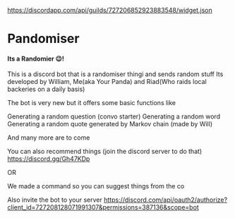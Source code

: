 https://discordapp.com/api/guilds/727206852923883548/widget.json

# Pandomiser

#### Its a Randomier 😉!



This is a discord bot that is a randomiser thingi and sends random stuff
Its developed by William, Me(aka Your Panda) and Riad(Who raids local backeries on a daily basis)

The bot is very new but it offers some basic functions like

Generating a random question (convo starter)
Generating a random word
Generating a random quote generated by Markov chain (made by Will)

And many more are to come

You can also recommend things (join the discord server to do that)
https://discord.gg/Gh47KDp

OR

We made a command so you can suggest things from the co

Also invite the bot to your server
https://discord.com/api/oauth2/authorize?client_id=727208128071991307&permissions=387136&scope=bot
